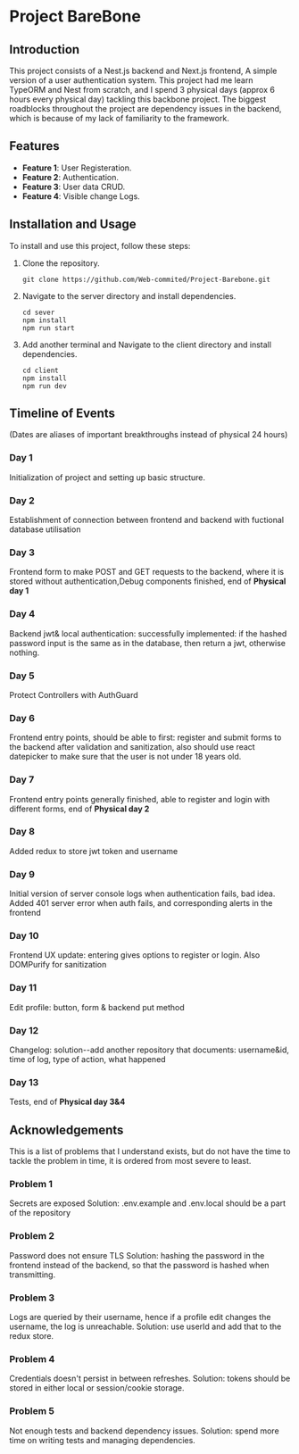 # Project BareBone

## Introduction

This project consists of a Nest.js backend and Next.js frontend, A simple version of a user authentication system.
This project had me learn TypeORM and Nest from scratch, and I spend 3 physical days (approx 6 hours every physical day) tackling this backbone project.
The biggest roadblocks throughout the project are dependency issues in the backend, which is because of my lack of familiarity to the framework.

## Features

- **Feature 1**: User Registeration.
- **Feature 2**: Authentication.
- **Feature 3**: User data CRUD.
- **Feature 4**: Visible change Logs.

## Installation and Usage

To install and use this project, follow these steps:

1. Clone the repository.
   ```
   git clone https://github.com/Web-commited/Project-Barebone.git
   ```
2. Navigate to the server directory and install dependencies.
   ```
   cd sever
   npm install
   npm run start
   ```
3. Add another terminal and Navigate to the client directory and install dependencies.
   ```
   cd client
   npm install
   npm run dev
   ```

## Timeline of Events

(Dates are aliases of important breakthroughs instead of physical 24 hours)

### Day 1

Initialization of project and setting up basic structure.

### Day 2

Establishment of connection between frontend and backend with fuctional database utilisation

### Day 3

Frontend form to make POST and GET requests to the backend, where it is stored without authentication,Debug components finished, end of **Physical day 1**

### Day 4

Backend jwt& local authentication: successfully implemented: if the hashed password input is the same as in the database, then return a jwt, otherwise nothing.

### Day 5

Protect Controllers with AuthGuard

### Day 6

Frontend entry points, should be able to first: register and submit forms to the backend after validation and sanitization, also should use react datepicker to make sure that the user is not under 18 years old.

### Day 7

Frontend entry points generally finished, able to register and login with different forms, end of **Physical day 2**

### Day 8

Added redux to store jwt token and username

### Day 9

Initial version of server console logs when authentication fails, bad idea. Added 401 server error when auth fails, and corresponding alerts in the frontend

### Day 10

Frontend UX update: entering gives options to register or login.
Also DOMPurify for sanitization

### Day 11

Edit profile: button, form & backend put method

### Day 12

Changelog: solution--add another repository that documents: username&id, time of log, type of action, what happened

### Day 13

Tests, end of **Physical day 3&4**

## Acknowledgements

This is a list of problems that I understand exists, but do not have the time to tackle the problem in time, it is ordered from most severe to least.

### Problem 1

Secrets are exposed
Solution: .env.example and .env.local should be a part of the repository

### Problem 2

Password does not ensure TLS
Solution: hashing the password in the frontend instead of the backend, so that the password is hashed when transmitting.

### Problem 3

Logs are queried by their username, hence if a profile edit changes the username, the log is unreachable.
Solution: use userId and add that to the redux store.

### Problem 4

Credentials doesn't persist in between refreshes.
Solution: tokens should be stored in either local or session/cookie storage.

### Problem 5

Not enough tests and backend dependency issues.
Solution: spend more time on writing tests and managing dependencies.

